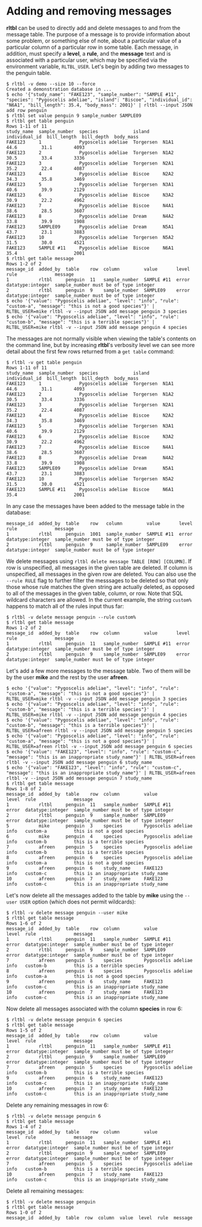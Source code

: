 # Adding and removing messages

**rltbl** can be used to directly add and delete messages to and from the message table. The purpose of a message is to provide information about some problem, or something else of note, about a particular value of a particular column of a particular row in some table. Each message, in addition, must specify a **level**, a **rule**, and the **message** text and is associated with a particular user, which may be specified via the environment variable, `RLTBL_USER`.  Let's begin by adding two messages to the penguin table.

```console tesh-session="message"
$ rltbl -v demo --size 10 --force
Created a demonstration database in ...
$ echo '{"study_name": "FAKE123", "sample_number": "SAMPLE #11", "species": "Pygoscelis adeliae", "island": "Biscoe", "individual_id": "N6A1", "bill_length": 35.4, "body_mass": 2001}' | rltbl --input JSON add row penguin
$ rltbl set value penguin 9 sample_number SAMPLE09
$ rltbl get table penguin
Rows 1-11 of 11
study_name  sample_number  species             island     individual_id  bill_length  bill_depth  body_mass
FAKE123     1              Pygoscelis adeliae  Torgersen  N1A1           44.6         31.1        4093
FAKE123     2              Pygoscelis adeliae  Torgersen  N1A2           30.5         33.4        3336
FAKE123     3              Pygoscelis adeliae  Torgersen  N2A1           35.2         22.4        4087
FAKE123     4              Pygoscelis adeliae  Biscoe     N2A2           34.3         35.8        3469
FAKE123     5              Pygoscelis adeliae  Torgersen  N3A1           40.6         39.9        2129
FAKE123     6              Pygoscelis adeliae  Biscoe     N3A2           30.9         22.2        4962
FAKE123     7              Pygoscelis adeliae  Biscoe     N4A1           38.6         28.5        3607
FAKE123     8              Pygoscelis adeliae  Dream      N4A2           33.8         39.9        1908
FAKE123     SAMPLE09       Pygoscelis adeliae  Dream      N5A1           43.7         23.1        3883
FAKE123     10             Pygoscelis adeliae  Torgersen  N5A2           31.5         30.0        4521
FAKE123     SAMPLE #11     Pygoscelis adeliae  Biscoe     N6A1           35.4                     2001
$ rltbl get table message
Rows 1-2 of 2
message_id  added_by  table    row  column         value       level  rule              message
1           rltbl     penguin  11   sample_number  SAMPLE #11  error  datatype:integer  sample_number must be of type integer
2           rltbl     penguin  9    sample_number  SAMPLE09    error  datatype:integer  sample_number must be of type integer
$ echo '{"value": "Pygoscelis adeliae", "level": "info", "rule": "custom-a", "message": "this is not a good species"}' | RLTBL_USER=mike rltbl -v --input JSON add message penguin 3 species
$ echo '{"value": "Pygoscelis adeliae", "level": "info", "rule": "custom-b", "message": "this is a terrible species"}' | RLTBL_USER=mike rltbl -v --input JSON add message penguin 4 species
```

The messages are not normally visible when viewing the table's contents on the command line, but by increasing **rltbl**'s verbosity level we can see more detail about the first few rows returned from a `get table` command:

```console tesh-session="message"
$ rltbl -v get table penguin
Rows 1-11 of 11
study_name  sample_number  species             island     individual_id  bill_length  bill_depth  body_mass
FAKE123     1              Pygoscelis adeliae  Torgersen  N1A1           44.6         31.1        4093
FAKE123     2              Pygoscelis adeliae  Torgersen  N1A2           30.5         33.4        3336
FAKE123     3              Pygoscelis adeliae  Torgersen  N2A1           35.2         22.4        4087
FAKE123     4              Pygoscelis adeliae  Biscoe     N2A2           34.3         35.8        3469
FAKE123     5              Pygoscelis adeliae  Torgersen  N3A1           40.6         39.9        2129
FAKE123     6              Pygoscelis adeliae  Biscoe     N3A2           30.9         22.2        4962
FAKE123     7              Pygoscelis adeliae  Biscoe     N4A1           38.6         28.5        3607
FAKE123     8              Pygoscelis adeliae  Dream      N4A2           33.8         39.9        1908
FAKE123     SAMPLE09       Pygoscelis adeliae  Dream      N5A1           43.7         23.1        3883
FAKE123     10             Pygoscelis adeliae  Torgersen  N5A2           31.5         30.0        4521
FAKE123     SAMPLE #11     Pygoscelis adeliae  Biscoe     N6A1           35.4                     2001
```

In any case the messages have been added to the message table in the database:

```
message_id  added_by  table    row   column         value       level  rule              message
1           rltbl     penguin  1001  sample_number  SAMPLE #11  error  datatype:integer  sample_number must be of type integer
2           rltbl     penguin  9     sample_number  SAMPLE09    error  datatype:integer  sample_number must be of type integer
```

We delete messages using `rltbl delete message TABLE [ROW] [COLUMN]`. If row is unspecified, all messages in the given table are deleted. If column is unspecified, all messages in the given row are deleted. You can also use the `--rule RULE` flag to further filter the messsages to be deleted so that only those whose rule matches the given string are actually deleted, as opposed to all of the messages in the given table, column, or row. Note that SQL wildcard characters are allowed. In the current example, the string `custom%` happens to match all of the rules input thus far:

```console tesh-session="message"
$ rltbl -v delete message penguin --rule custom%
$ rltbl get table message
Rows 1-2 of 2
message_id  added_by  table    row  column         value       level  rule              message
1           rltbl     penguin  11   sample_number  SAMPLE #11  error  datatype:integer  sample_number must be of type integer
2           rltbl     penguin  9    sample_number  SAMPLE09    error  datatype:integer  sample_number must be of type integer
```

Let's add a few more messages to the message table. Two of them will be by the user **mike** and the rest by the user **afreen**.

```console tesh-session="message"
$ echo '{"value": "Pygoscelis adeliae", "level": "info", "rule": "custom-a", "message": "this is not a good species"}' | RLTBL_USER=mike rltbl -v --input JSON add message penguin 3 species
$ echo '{"value": "Pygoscelis adeliae", "level": "info", "rule": "custom-b", "message": "this is a terrible species"}' | RLTBL_USER=mike rltbl -v --input JSON add message penguin 4 species
$ echo '{"value": "Pygoscelis adeliae", "level": "info", "rule": "custom-b", "message": "this is a terrible species"}' | RLTBL_USER=afreen rltbl -v --input JSON add message penguin 5 species
$ echo '{"value": "Pygoscelis adeliae", "level": "info", "rule": "custom-a", "message": "this is not a good species"}' | RLTBL_USER=afreen rltbl -v --input JSON add message penguin 6 species
$ echo '{"value": "FAKE123", "level": "info", "rule": "custom-c", "message": "this is an inappropriate study_name"}' | RLTBL_USER=afreen rltbl -v --input JSON add message penguin 6 study_name
$ echo '{"value": "FAKE123", "level": "info", "rule": "custom-c", "message": "this is an inappropriate study_name"}' | RLTBL_USER=afreen rltbl -v --input JSON add message penguin 7 study_name
$ rltbl get table message
Rows 1-8 of 2
message_id  added_by  table    row  column         value               level  rule              message
1           rltbl     penguin  11   sample_number  SAMPLE #11          error  datatype:integer  sample_number must be of type integer
2           rltbl     penguin  9    sample_number  SAMPLE09            error  datatype:integer  sample_number must be of type integer
5           mike      penguin  3    species        Pygoscelis adeliae  info   custom-a          this is not a good species
6           mike      penguin  4    species        Pygoscelis adeliae  info   custom-b          this is a terrible species
7           afreen    penguin  5    species        Pygoscelis adeliae  info   custom-b          this is a terrible species
8           afreen    penguin  6    species        Pygoscelis adeliae  info   custom-a          this is not a good species
9           afreen    penguin  6    study_name     FAKE123             info   custom-c          this is an inappropriate study_name
10          afreen    penguin  7    study_name     FAKE123             info   custom-c          this is an inappropriate study_name
```

Let's now delete all the messages added to the table by **mike** using the `--user USER` option (which does not permit wildcards):

```console tesh-session="message"
$ rltbl -v delete message penguin --user mike
$ rltbl get table message
Rows 1-6 of 2
message_id  added_by  table    row  column         value               level  rule              message
1           rltbl     penguin  11   sample_number  SAMPLE #11          error  datatype:integer  sample_number must be of type integer
2           rltbl     penguin  9    sample_number  SAMPLE09            error  datatype:integer  sample_number must be of type integer
7           afreen    penguin  5    species        Pygoscelis adeliae  info   custom-b          this is a terrible species
8           afreen    penguin  6    species        Pygoscelis adeliae  info   custom-a          this is not a good species
9           afreen    penguin  6    study_name     FAKE123             info   custom-c          this is an inappropriate study_name
10          afreen    penguin  7    study_name     FAKE123             info   custom-c          this is an inappropriate study_name
```

Now delete all messages associated with the column **species** in row 6:

```console tesh-session="message"
$ rltbl -v delete message penguin 6 species
$ rltbl get table message
Rows 1-5 of 2
message_id  added_by  table    row  column         value               level  rule              message
1           rltbl     penguin  11   sample_number  SAMPLE #11          error  datatype:integer  sample_number must be of type integer
2           rltbl     penguin  9    sample_number  SAMPLE09            error  datatype:integer  sample_number must be of type integer
7           afreen    penguin  5    species        Pygoscelis adeliae  info   custom-b          this is a terrible species
9           afreen    penguin  6    study_name     FAKE123             info   custom-c          this is an inappropriate study_name
10          afreen    penguin  7    study_name     FAKE123             info   custom-c          this is an inappropriate study_name
```

Delete any remaining messages in row 6:

```console tesh-session="message"
$ rltbl -v delete message penguin 6
$ rltbl get table message
Rows 1-4 of 2
message_id  added_by  table    row  column         value               level  rule              message
1           rltbl     penguin  11   sample_number  SAMPLE #11          error  datatype:integer  sample_number must be of type integer
2           rltbl     penguin  9    sample_number  SAMPLE09            error  datatype:integer  sample_number must be of type integer
7           afreen    penguin  5    species        Pygoscelis adeliae  info   custom-b          this is a terrible species
10          afreen    penguin  7    study_name     FAKE123             info   custom-c          this is an inappropriate study_name
```

Delete all remaining messages:

```console tesh-session="message"
$ rltbl -v delete message penguin
$ rltbl get table message
Rows 1-0 of 2
message_id  added_by  table  row  column  value  level  rule  message
```
